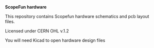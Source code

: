 **ScopeFun hardware**

This repository contains Scopefun hardware schematics and pcb layout files.

Licensed under CERN OHL v.1.2

You will need Kicad to open hardware design files